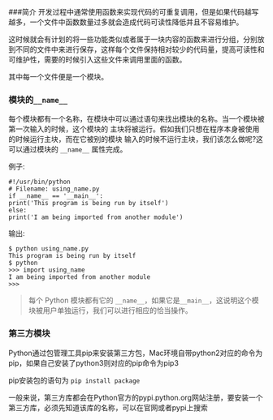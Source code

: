 ###简介
开发过程中通常使用函数来实现代码的可重复调用，但是如果代码越写越多，一个文件中函数数量过多就会造成代码可读性降低并且不容易维护。

这时候就会有计划的将一些功能类似或者属于一块内容的函数来进行分组，分别放到不同的文件中来进行保存，这样每个文件保持相对较少的代码量，提高可读性和可维护性，需要的时候引入这些文件来调用里面的函数。

其中每一个文件便是一个模块。

### 模块的`__name__`

每个模块都有一个名称，在模块中可以通过语句来找出模块的名称。当一个模块被第一次输入的时候，这个模块的 主块将被运行。假如我们只想在程序本身被使用的时候运行主块，而在它被别的模块 输入的时候不运行主块，我们该怎么做呢?这可以通过模块的 `__name__` 属性完成。

例子:

	#!/usr/bin/python	# Filename: using_name.py	if __name__ == '__main__':	print('This program is being run by itself')	else:	print('I am being imported from another module')

输出:

	$ python using_name.py	This program is being run by itself	$ python	>>> import using_name	I am being imported from another module	>>>

> 每个 Python 模块都有它的 `__name__`，如果它是`__main__`，这说明这个模块被用户单独运行，我们可以进行相应的恰当操作。

### 第三方模块

Python通过包管理工具pip来安装第三方包，Mac环境自带python2对应的命令为pip，如果自己安装了python3则对应的pip命令为pip3

pip安装包的语句为 `pip install package`

一般来说，第三方库都会在Python官方的pypi.python.org网站注册，要安装一个第三方库，必须先知道该库的名称，可以在官网或者pypi上搜索
